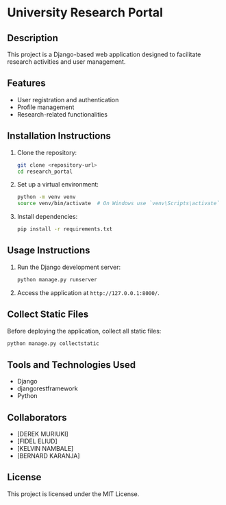 # University Research Portal

## Description
This project is a Django-based web application designed to facilitate research activities and user management.

## Features
- User registration and authentication
- Profile management
- Research-related functionalities

## Installation Instructions
1. Clone the repository:
   ```bash
   git clone <repository-url>
   cd research_portal
   ```

2. Set up a virtual environment:
   ```bash
   python -m venv venv
   source venv/bin/activate  # On Windows use `venv\Scripts\activate`
   ```

3. Install dependencies:
   ```bash
   pip install -r requirements.txt
   ```

## Usage Instructions
1. Run the Django development server:
   ```bash
   python manage.py runserver
   ```

2. Access the application at `http://127.0.0.1:8000/`.

## Collect Static Files
Before deploying the application, collect all static files:
   ```bash
   python manage.py collectstatic
   ```

## Tools and Technologies Used
- Django
- djangorestframework
- Python

## Collaborators
- [DEREK MURIUKI]
- [FIDEL ELIUD]
- [KELVIN NAMBALE]
- [BERNARD KARANJA]

## License
This project is licensed under the MIT License.
